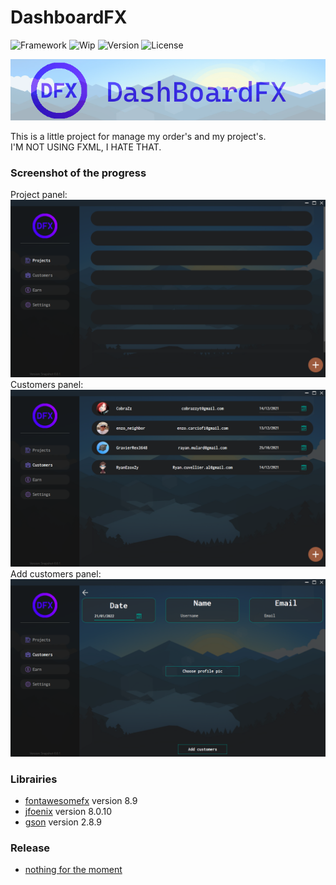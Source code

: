 # DashboardFX

![Framework](https://img.shields.io/badge/FrameWork-JavaFX-blue.svg?style=for-the-badge)
![Wip](https://img.shields.io/badge/WIP-Yes-cyan.svg?style=for-the-badge)
![Version](https://img.shields.io/badge/Version-Snapshot_0.0.1-green.svg?style=for-the-badge)
![License](https://img.shields.io/badge/License-GPL--3.0-orange.svg?style=for-the-badge)

![Banner](screenshots/banner.png?raw=true "Banner")


This is a little project for manage my order's and my project's.<br>
I'M NOT USING FXML, I HATE THAT.

### Screenshot of the progress

Project panel:
![Project Panel](screenshots/project_panel.png?raw=true "Project Panel")
Customers panel:
![Customers Panel](screenshots/customers_panel.png?raw=true "Customers Panel")
Add customers panel:
![Add customers Panel](screenshots/add_customers_panel.png?raw=true "Add customers Panel")

### Librairies
- [fontawesomefx](https://bitbucket.org/Jerady/fontawesomefx) version 8.9
- [jfoenix](http://www.jfoenix.com/) version 8.0.10
- [gson](https://github.com/google/gson) version 2.8.9
### Release

- [nothing for the moment](#)